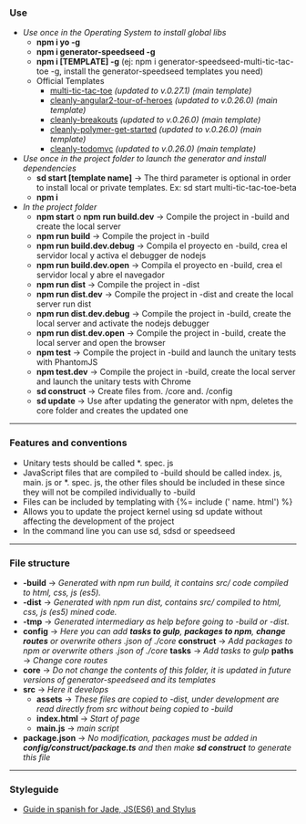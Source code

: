 ### Use
- *Use once in the Operating System to install global libs*
    - **npm i yo -g**
    - **npm i generator-speedseed -g**
    - **npm i [TEMPLATE] -g** (ej: npm i generator-speedseed-multi-tic-tac-toe -g, install the generator-speedseed templates you need)
    - Official Templates
        - [multi-tic-tac-toe](https://www.npmjs.com/package/generator-speedseed-multi-tic-tac-toe) *(updated to v.0.27.1) (main template)*
        - [cleanly-angular2-tour-of-heroes](https://www.npmjs.com/package/generator-speedseed-cleanly-angular2-tour-of-heroes) *(updated to v.0.26.0) (main template)*
        - [cleanly-breakouts](https://www.npmjs.com/package/generator-speedseed-cleanly-breakouts) *(updated to v.0.26.0) (main template)*
        - [cleanly-polymer-get-started](https://www.npmjs.com/package/generator-speedseed-cleanly-polymer-get-started) *(updated to v.0.26.0) (main template)*
        - [cleanly-todomvc](https://www.npmjs.com/package/generator-speedseed-cleanly-todomvc) *(updated to v.0.26.0) (main template)*
- *Use once in the project folder to launch the generator and install dependencies*
    - **sd start [template name]** -> The third parameter is optional in order to install local or private templates. Ex: sd start multi-tic-tac-toe-beta
    - **npm i**
- *In the project folder*
    - **npm start** o **npm run build.dev** -> Compile the project in -build and create the local server
    - **npm run build** -> Compile the project in -build
    - **npm run build.dev.debug** -> Compila el proyecto en -build, crea el servidor local y activa el debugger de nodejs
    - **npm run build.dev.open** -> Compila el proyecto en -build, crea el servidor local y abre el navegador
    - **npm run dist** -> Compile the project in -dist
    - **npm run dist.dev** -> Compile the project in -dist and create the local server run dist
    - **npm run dist.dev.debug** -> Compile the project in -build, create the local server and activate the nodejs debugger
    - **npm run dist.dev.open** -> Compile the project in -build, create the local server and open the browser
    - **npm test** -> Compile the project in -build and launch the unitary tests with PhantomJS
    - **npm test.dev** -> Compile the project in -build, create the local server and launch the unitary tests with Chrome
    - **sd construct** -> Create files from. /core and. /config
    - **sd update** -> Use after updating the generator with npm, deletes the core folder and creates the updated one

---

### Features and conventions
- Unitary tests should be called *. spec. js
- JavaScript files that are compiled to -build should be called index. js, main. js or *. spec. js, the other files should be included in these since they will not be compiled individually to -build
- Files can be included by templating with {%= include (' name. html') %}
- Allows you to update the project kernel using sd update without affecting the development of the project
- In the command line you can use sd, sdsd or speedseed

---

### File structure
- **-build** -> *Generated with npm run build, it contains src/ code compiled to html, css, js (es5).*
- **-dist** -> *Generated with npm run dist, contains src/ compiled to html, css, js (es5) mined code.*
- **-tmp** -> *Generated intermediary as help before going to -build or -dist.*
- **config** -> *Here you can add **tasks to gulp**, **packages to npm**, **change routes** or overwrite others .json of ./core*
    **construct** -> *Add packages to npm or overwrite others .json of ./core*
    **tasks** -> *Add tasks to gulp*
    **paths** -> *Change core routes*
- **core** -> *Do not change the contents of this folder, it is updated in future versions of generator-speedseed and its templates*
- **src** -> *Here it develops*
    - **assets** -> *These files are copied to -dist, under development are read directly from src without being copied to -build*
    - **index.html** -> *Start of page*
    - **main.js** -> *main script*
- **package.json** -> *No modification, packages must be added in **config/construct/package.ts** and then make **sd construct** to generate this file*

---

### Styleguide
- [Guide in spanish for Jade, JS(ES6) and Stylus](https://github.com/ifedu/cleanly-styleguide)
